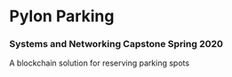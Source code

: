 # Pylon Parking 
### Systems and Networking Capstone Spring 2020

A blockchain solution for reserving parking spots
